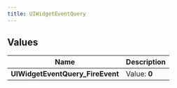 ```yaml
---
title: UIWidgetEventQuery
---
```


## Values
| Name | Description |
| ---- | ----------- |
| **UIWidgetEventQuery_FireEvent** | Value: **0** |

